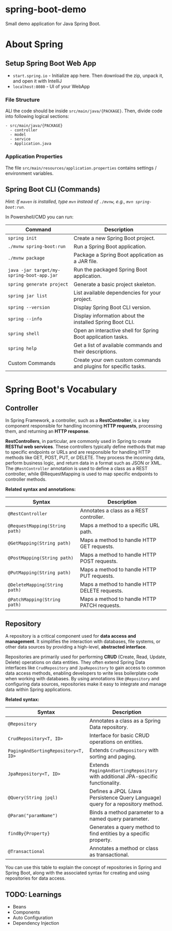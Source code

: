 # spring-boot-demo

Small demo application for Java Spring Boot.


# About Spring
## Setup Spring Boot Web App
- `start.spring.io` - Initialize app here. Then download the zip, unpack it, and open it with IntelliJ
- `localhost:8080` - UI of your WebApp

### File Structure
ALl the code should be inside `src/main/java/{PACKAGE}`. Then, divide code into following logical sections:
```
- src/main/java/{PACKAGE}
  - controller
  - model
  - service
  - Application.java
```

### Application Properties
The file `src/main/resources/application.properties` contains settings / environment variables. 

## Spring Boot CLI (Commands)
*Hint: If `maven` is installed, type `mvn` instead of `./mvnw`, e.g., `mvn spring-boot:run`.*

In Powershell/CMD you can run:

| Command                                   | Description                                                     |
|-------------------------------------------|-----------------------------------------------------------------|
| `spring init`                             | Create a new Spring Boot project.                               |
| `./mvnw spring-boot:run`                  | Run a Spring Boot application.                                  |
| `./mvnw package`                          | Package a Spring Boot application as a JAR file.                |
| `java -jar target/my-spring-boot-app.jar` | Run the packaged Spring Boot application.                       |
| `spring generate project`                 | Generate a basic project skeleton.                              |
| `spring jar list`                         | List available dependencies for your project.                   |
| `spring --version`                        | Display Spring Boot CLI version.                                |
| `spring --info`                           | Display information about the installed Spring Boot CLI.        |
| `spring shell`                            | Open an interactive shell for Spring Boot application tasks.    |
| `spring help`                             | Get a list of available commands and their descriptions.        |
| Custom Commands                           | Create your own custom commands and plugins for specific tasks. |


# Spring Boot's Vocabulary

## Controller
In Spring Framework, a controller, such as a **RestController**, is a key component responsible for handling incoming **HTTP requests**, processing them, and returning an **HTTP response**. 

**RestControllers**, in particular, are commonly used in Spring to create **RESTful web services**. These controllers typically define methods that map to specific endpoints or URLs and are responsible for handling HTTP methods like GET, POST, PUT, or DELETE. They process the incoming data, perform business logic, and return data in a format such as JSON or XML. The `@RestController` annotation is used to define a class as a REST controller, while @RequestMapping is used to map specific endpoints to controller methods.

**Related syntax and annotations:**

| Syntax                             | Description                                        |
|------------------------------------|----------------------------------------------------|
| `@RestController`                  | Annotates a class as a REST controller.            |
| `@RequestMapping(String path)`     | Maps a method to a specific URL path.              |
| `@GetMapping(String path)`        | Maps a method to handle HTTP GET requests.         |
| `@PostMapping(String path)`       | Maps a method to handle HTTP POST requests.        |
| `@PutMapping(String path)`        | Maps a method to handle HTTP PUT requests.         |
| `@DeleteMapping(String path)`     | Maps a method to handle HTTP DELETE requests.      |
| `@PatchMapping(String path)`      | Maps a method to handle HTTP PATCH requests.       |


## Repository
A repository is a critical component used for **data access and management**. It simplifies the interaction with databases, file systems, or other data sources by providing a high-level, **abstracted interface**.

Repositories are primarily used for performing **CRUD** (Create, Read, Update, Delete) operations on data entities. They often extend Spring Data interfaces like `CrudRepository` and `JpaRepository` to gain access to common data access methods, enabling developers to write less boilerplate code when working with databases. By using annotations like `@Repository` and configuring data sources, repositories make it easy to integrate and manage data within Spring applications.

**Related syntax:**

| Syntax                              | Description                                                                      |
|-------------------------------------|----------------------------------------------------------------------------------|
| `@Repository`                       | Annotates a class as a Spring Data repository.                                   |
| `CrudRepository<T, ID>`             | Interface for basic CRUD operations on entities.                                 |
| `PagingAndSortingRepository<T, ID>` | Extends `CrudRepository` with sorting and paging.                                |
| `JpaRepository<T, ID>`              | Extends `PagingAndSortingRepository` with additional JPA-specific functionality. |
| `@Query(String jpql)`               | Defines a JPQL (Java Persistence Query Language) query for a repository method.  |
| `@Param("paramName")`               | Binds a method parameter to a named query parameter.                             |
| `findBy{Property}`                  | Generates a query method to find entities by a specific property.                |
| `@Transactional`                    | Annotates a method or class as transactional.                                    |

You can use this table to explain the concept of repositories in Spring and Spring Boot, along with the associated syntax for creating and using repositories for data access.

## TODO: Learnings
- Beans
- Components
- Auto Configuration
- Dependency Injection